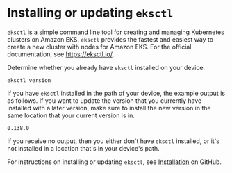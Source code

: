 # Installing or updating `eksctl`<a name="eksctl"></a>

`eksctl` is a simple command line tool for creating and managing Kubernetes clusters on Amazon EKS\. `eksctl` provides the fastest and easiest way to create a new cluster with nodes for Amazon EKS\. For the official documentation, see [https://eksctl\.io/](https://eksctl.io/)\.

Determine whether you already have `eksctl` installed on your device\.

```
eksctl version
```

If you have `eksctl` installed in the path of your device, the example output is as follows\. If you want to update the version that you currently have installed with a later version, make sure to install the new version in the same location that your current version is in\.

```
0.138.0
```

If you receive no output, then you either don't have `eksctl` installed, or it's not installed in a location that's in your device's path\.

For instructions on installing or updating `eksctl`, see [Installation](https://github.com/weaveworks/eksctl#installation) on GitHub\.